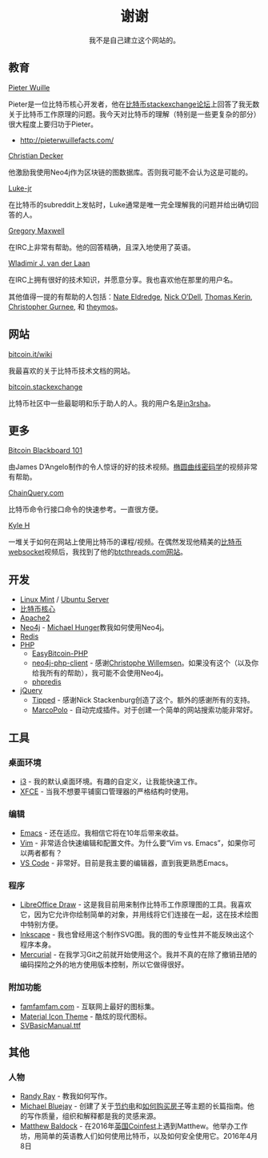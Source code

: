 # <center>谢谢</center>
<center>我不是自己建立这个网站的。</center>

## 教育
[Pieter Wuille](https://github.com/sipa)

Pieter是一位比特币核心开发者，他在[比特币stackexchange论坛](http://bitcoin.stackexchange.com/users/208/pieter-wuille)上回答了我无数关于比特币工作原理的问题。我今天对比特币的理解（特别是一些更复杂的部分）很大程度上要归功于Pieter。
    
* http://pieterwuillefacts.com/

[Christian Decker](https://github.com/cdecker)

他激励我使用Neo4j作为区块链的图数据库。否则我可能不会认为这是可能的。

[Luke-jr](https://github.com/luke-jr)

在比特币的subreddit上发帖时，Luke通常是唯一完全理解我的问题并给出确切回答的人。

[Gregory Maxwell](https://github.com/gmaxwell)

在IRC上非常有帮助。他的回答精确，且深入地使用了英语。

[Wladimir J. van der Laan](https://github.com/laanwj)

在IRC上拥有很好的技术知识，并愿意分享。我也喜欢他在那里的用户名。

其他值得一提的有帮助的人包括：[Nate Eldredge](http://bitcoin.stackexchange.com/users/5757/nate-eldredge), [Nick O’Dell](http://bitcoin.stackexchange.com/users/2306/nick-odell), [Thomas Kerin](https://github.com/afk11), [Christopher Gurnee](http://bitcoin.stackexchange.com/users/25088/christopher-gurnee), 和 [theymos](http://theymos.com/)。

## 网站
[bitcoin.it/wiki](https://en.bitcoin.it/wiki/Main_Page)

我最喜欢的关于比特币技术文档的网站。

[bitcoin.stackexchange](http://bitcoin.stackexchange.com/)

比特币社区中一些最聪明和乐于助人的人。我的用户名是[in3rsha](http://bitcoin.stackexchange.com/users/24926/inersha)。

## 更多
[Bitcoin Blackboard 101](https://www.youtube.com/playlist?list=PLzctEq7iZD-7-DgJM604zsndMapn9ff6q)

由James D’Angelo制作的令人惊讶的好的技术视频。[椭圆曲线](https://www.youtube.com/watch?v=iB3HcPgm_FI)[密码学](https://www.youtube.com/watch?v=U2bw_N6kQL8)的视频非常有帮助。

[ChainQuery.com](https://chainquery.com/)

比特币命令行接口命令的快速参考。一直很方便。

[Kyle H](https://bitcointalk.org/index.php?topic=990348.0)

一堆关于如何在网站上使用比特币的课程/视频。在偶然发现他精美的[比特币websocket](https://www.youtube.com/watch?v=jEdfNG-eT8E)视频后，我找到了他的[btcthreads.com网站](http://btcthreads.com/)。

## 开发
* [Linux Mint](https://linuxmint.com/) / [Ubuntu Server](https://www.ubuntu.com/server)
* [比特币核心](https://bitcoin.org/en/download)
* [Apache2](https://httpd.apache.org/)
* [Neo4j](https://neo4j.com/) - [Michael Hunger](https://twitter.com/mesirii)教我如何使用Neo4j。
* [Redis](https://redis.io/)
* [PHP](http://php.net/)
    * [EasyBitcoin-PHP](https://github.com/aceat64/EasyBitcoin-PHP)
    * [neo4j-php-client](https://github.com/graphaware/neo4j-php-client()) - 感谢[Christophe Willemsen](https://twitter.com/ikwattro)。如果没有这个（以及你给我所有的帮助），我可能不会使用Neo4j。
    * [phpredis](https://github.com/phpredis/phpredis)
* [jQuery](http://jquery.com/)
    * [Tipped](http://tippedjs.com/) - 感谢Nick Stackenburg创造了这个。额外的感谢所有的支持。
    * [MarcoPolo](https://github.com/jstayton/jquery-marcopolo) - 自动完成插件。对于创建一个简单的网站搜索功能非常好。

## 工具

### 桌面环境
* [i3](http://i3wm.org/) - 我的默认桌面环境。有趣的自定义，让我能快速工作。
* [XFCE](https://xfce.org/) - 当我不想要平铺窗口管理器的严格结构时使用。

### 编辑

* [Emacs](https://www.gnu.org/software/emacs/) - 还在适应。我相信它将在10年后带来收益。
* [Vim](http://www.vim.org/) - 非常适合快速编辑和配置文件。为什么要“Vim vs. Emacs”，如果你可以两者都有？
* [VS Code](https://code.visualstudio.com/) - 非常好。目前是我主要的编辑器，直到我更熟悉Emacs。

### 程序

* [LibreOffice Draw](https://www.libreoffice.org/discover/draw/) - 这是我目前用来制作比特币工作原理图的工具。我喜欢它，因为它允许你绘制简单的对象，并用线将它们连接在一起，这在技术绘图中特别方便。
* [Inkscape](https://inkscape.org/en/) - 我也曾经用这个制作SVG图。我的图的专业性并不能反映出这个程序本身。
* [Mercurial](https://www.mercurial-scm.org/) - 在我学习Git之前就开始使用这个。我并不真的在除了撤销丑陋的编码探险之外的地方使用版本控制，所以它做得很好。

### 附加功能

* [famfamfam.com](http://famfamfam.com/lab/icons/) - 互联网上最好的图标集。
* [Material Icon Theme](https://github.com/PKief/vscode-material-icon-theme) - 酷炫的现代图标。
* [SVBasicManual.ttf](http://www.dafont.com/sv-basic-manual.font)

## 其他

### 人物
* [Randy Ray](https://www.pokerseo.org/about/) - 教我如何写作。
* [Michael Bluejay](https://michaelbluejay.com/michael/) - 创建了关于[节约电](https://michaelbluejay.com/electricity/)和[如何购买房子](https://michaelbluejay.com/house/)等主题的长篇指南。他的写作质量，组织和解释都是我的灵感来源。
* [Matthew Baldock](http://www.portsmouthcrypto.co.uk/) - 在2016年[英国Coinfest](http://coinfestuk.org/)上遇到Matthew。他举办工作坊，用简单的英语教人们如何使用比特币，以及如何安全使用它。2016年4月8日